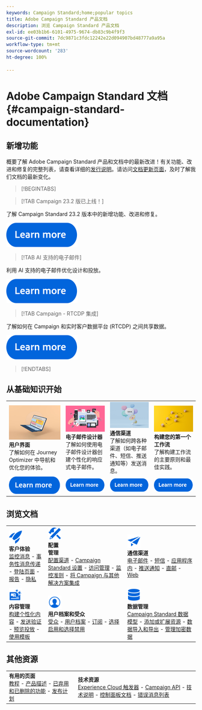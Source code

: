 ```yaml
---
keywords: Campaign Standard;home;popular topics
title: Adobe Campaign Standard 产品文档
description: 浏览 Campaign Standard 产品文档
exl-id: ee03b1b6-6101-4975-9674-db83c9b4f9f3
source-git-commit: 7dc9871c3fdc12242e22d094907bd48777a9a95a
workflow-type: tm+mt
source-wordcount: '283'
ht-degree: 100%

---
```


# Adobe Campaign Standard 文档 {#campaign-standard-documentation}

## 新增功能

概要了解 Adobe Campaign Standard 产品和文档中的最新改进！有关功能、改进和修复的完整列表，请查看详细的[发行说明](rn/using/release-notes.md)。请访问[文档更新页面](rn/using/documentation-updates.md)，及时了解我们文档的最新变化。

>[!BEGINTABS]

>[!TAB Campaign 23.2 版已上线！]

了解 Campaign Standard 23.2 版本中的新增功能、改进和修复。

[![图像](assets/do-not-localize/learn-more-button.svg)](rn/using/release-notes.md)

>[!TAB AI 支持的电子邮件]

利用 AI 支持的电子邮件优化设计和投放。

[![图像](assets/do-not-localize/learn-more-button.svg)](sending/using/predictive.md)

>[!TAB Campaign - RTCDP 集成]

了解如何在 Campaign 和实时客户数据平台 (RTCDP) 之间共享数据。

[![图像](assets/do-not-localize/learn-more-button.svg)](integrating/using/get-started-sources-destinations.md)

>[!ENDTABS]

## 从基础知识开始

<table style="table-layout:fixed">
  <tr style="border: 0;">
    <td>
    <a href="start/using/about-the-interface.md"><img src="assets/do-not-localize/start-interface.jpeg"></a>
    <div><strong>用户界面</strong><br/>了解如何在 Journey Optimizer 中导航和优化您的体验。</div>
    </td>
    <td>
    <a href="designing/using/designing-content-in-adobe-campaign.md"><img src="assets/do-not-localize/start-designer.png"></a>
    <div><strong>电子邮件设计器</strong><br/>了解如何使用电子邮件设计器创建个性化的响应式电子邮件。</div>
    </td>
    <td>
    <a href="channels/using/get-started-communication-channels.md"><img src="assets/do-not-localize/start-deliveries.jpeg"></a>
    <div><strong>通信渠道</strong><br/>了解如何跨各种渠道（如电子邮件、短信、推送通知等）发送消息。
    </td>
    <td>
    <a href="automating/using/building-a-workflow.md"><img src="assets/do-not-localize/start-workflows.jpeg"></a>
    <div><strong>构建您的第一个工作流</strong><br/>了解构建工作流的主要原则和最佳实践。</div>
    </td>
  </tr>
  <tr style="border: 0;">
    <td align="center"><a href="start/using/about-the-interface.md"><img src="assets/do-not-localize/learn-more-button.svg"></a></td>
    <td align="center"><a href="designing/using/designing-content-in-adobe-campaign.md"><img src="assets/do-not-localize/learn-more-button.svg"></a></td>
    <td align="center"><a href="channels/using/get-started-communication-channels.md"><img src="assets/do-not-localize/learn-more-button.svg"></a></td>
    <td align="center"><a href="automating/using/building-a-workflow.md"><img src="assets/do-not-localize/learn-more-button.svg"></a></td>
    </tr>
</table>

## 浏览文档

<table style="table-layout:auto">
  <tr style="border: 0;">
    <td>
      <img src="assets/do-not-localize/icon-quick-start.svg" width="35px"><br/>
      <strong>客户体验</strong><br/><a href="sending/using/track-and-monitor.md">监控消息</a> - <a href="channels/using/getting-started-with-transactional-msg.md">事务性消息传递</a> - <a href="channels/using/getting-started-with-landing-pages.md">登陆页面</a> - <a href="reporting/using/about-dynamic-reports.md">报告</a> - <a href="start/using/privacy-management.md">隐私</a>
    </td>
    <td>
      <img src="assets/do-not-localize/icon-configure.svg" width="35px"><br/>
      <strong>配置<br/>管理</strong><br/><a href="administration/using/about-channel-configuration.md">配置渠道</a> - <a href="administration/using/about-campaign-standard-settings.md">Campaign Standard 设置</a>  - <a href="administration/using/about-access-management.md">访问管理</a> - <a href="administration/using/monitoring-guidelines.md">监控准则</a> - <a href="integrating/using/get-started-campaign-integrations.md">将 Campaign 与其他解决方案集成</a>
    </td>
    <td>
      <img src="assets/do-not-localize/icon-campaign.svg" width="35px"><br/>
      <strong>通信渠道</strong><br/><a href="channels/using/about-emails.md">电子邮件</a> - <a href="channels/using/about-sms-messages.md">短信</a> - <a href="channels/using/about-in-app-messaging.md">应用程序内</a> - <a href="channels/using/about-push-notifications.md">推送通知</a> - <a href="channels/using/about-direct-mail.md">直邮</a> - <a href="channels/using/about-direct-mail.md">Web</a>
    </td>
  </tr>
  <tr style="border: 0;">
    <td>
      <img src="assets/do-not-localize/icon-content.svg" width="35px"><br/>
      <strong>内容管理</strong><br/><a href="sending/using/design-and-personalize.md">构建个性化内容</a> - <a href="sending/using/sending-proofs.md">发送验证</a> - <a href="sending/using/previewing-messages.md">预览投放</a> - <a href="sending/using/use-templates.md">使用模板</a>
    </td>
    <td>
      <img src="assets/do-not-localize/icon_profile-audience.svg" width="35px"><br/>
      <strong>用户档案和受众</strong><br/><a href="audiences/using/about-audiences.md">受众</a> - <a href="audiences/using/about-profiles.md">用户档案</a> - <a href="audiences/using/about-subscriptions.md">订阅</a> - <a href="audiences/using/about-opt-in-and-opt-out-in-campaign.md">选择启用和选择禁用</a>
    </td>
    <td>
      <img src="assets/do-not-localize/icon-data.svg" width="35px"><br/>
      <strong>数据管理</strong><br/><a href="developing/using/data-model-concepts.md">Campaign Standard 数据模型</a> - <a href="developing/using/key-steps-to-add-a-resource.md">添加或扩展资源</a> - <a href="automating/using/about-data-import-and-export.md">数据导入和导出</a> - <a href="automating/using/managing-encrypted-data.md">管理加密数据</a>
    </td>
  </tr>
</table>

## 其他资源

<table style="table-layout:fixed"><tr style="border: 0;">
<td><strong>有用的页面</strong><br/>
<a href="https://experienceleague.adobe.com/docs/campaign-standard-learn/tutorials/overview.html?lang=zh-Hans" target="_blank">教程</a> - <a href="https://helpx.adobe.com/cn/legal/product-descriptions/campaign-standard.html" target="_blank">产品描述</a> - <a href="rn/using/deprecated-features.md">已弃用和已删除的功能</a> - <a href="rn/using/release-planning.md">发布计划</a>
</td>
<td><strong>技术资源</strong><br/>
<a href="integrating/using/about-adobe-experience-cloud-triggers.md">Experience Cloud 触发器</a> - <a href="api/using/get-started-apis.md">Campaign API</a> - <a href="https://helpx.adobe.com/cn/campaign/kb/acs-article-list.html" target="blank">技术说明</a> - <a href="https://experienceleague.adobe.com/docs/control-panel/using/control-panel-home.html?lang=zh-Hans" target="_blank">控制面板文档</a> - <a href="https://experienceleague.adobe.com/developer/campaign-errors/error_codes.html?lang=zh-Hans">错误消息列表</a>
</td>
</tr></table>